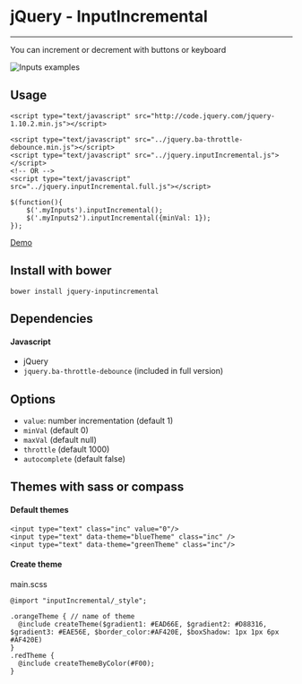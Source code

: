 # jQuery - InputIncremental

***

You can increment or decrement with buttons or keyboard

![Inputs examples](http://fridus.github.io/jQuery-InputIncremental/images/example.png "Examples")

## Usage
```
<script type="text/javascript" src="http://code.jquery.com/jquery-1.10.2.min.js"></script>

<script type="text/javascript" src="../jquery.ba-throttle-debounce.min.js"></script>
<script type="text/javascript" src="../jquery.inputIncremental.js"></script>
<!-- OR -->
<script type="text/javascript" src="../jquery.inputIncremental.full.js"></script>
```
```
$(function(){
    $('.myInputs').inputIncremental();
    $('.myInputs2').inputIncremental({minVal: 1});
});
```
[Demo](http://fridus.github.io/jQuery-InputIncremental)

## Install with bower
```
bower install jquery-inputincremental
```

## Dependencies

#### Javascript

- jQuery
- `jquery.ba-throttle-debounce` (included in full version)

## Options

- `value`: number incrementation (default 1)
- `minVal` (default 0)
- `maxVal` (default null)
- `throttle` (default 1000)
- `autocomplete` (default false)

## Themes with sass or compass

#### Default themes

```
<input type="text" class="inc" value="0"/>
<input type="text" data-theme="blueTheme" class="inc" />
<input type="text" data-theme="greenTheme" class="inc"/>
```

#### Create theme

main.scss
```
@import "inputIncremental/_style";

.orangeTheme { // name of theme
  @include createTheme($gradient1: #EAD66E, $gradient2: #D88316, $gradient3: #EAE56E, $border_color:#AF420E, $boxShadow: 1px 1px 6px #AF420E)
}
.redTheme {
  @include createThemeByColor(#F00);
}
```
